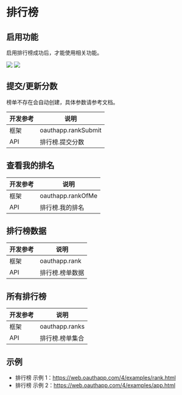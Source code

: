 # 排行榜

## 启用功能

启用排行榜成功后，才能使用相关功能。

![](https://blob.oauthapp.com/4/app/2/example_rank/1.png)
![](https://blob.oauthapp.com/4/app/2/example_rank/2.png)

## 提交/更新分数

榜单不存在会自动创建，具体参数请参考文档。

| 开发参考  | 说明 |
| ----------- | ----------- |
| 框架 | oauthapp.rankSubmit |
| API | 排行榜.提交分数 |

## 查看我的排名

| 开发参考  | 说明 |
| ----------- | ----------- |
| 框架 | oauthapp.rankOfMe |
| API | 排行榜.我的排名	 |

## 排行榜数据

| 开发参考  | 说明 |
| ----------- | ----------- |
| 框架 | oauthapp.rank |
| API | 排行榜.榜单数据	 |

## 所有排行榜

| 开发参考  | 说明 |
| ----------- | ----------- |
| 框架 | oauthapp.ranks |
| API | 排行榜.榜单集合	 |

## 示例

- 排行榜 示例 1：https://web.oauthapp.com/4/examples/rank.html
- 排行榜 示例 2：https://web.oauthapp.com/4/examples/app.html